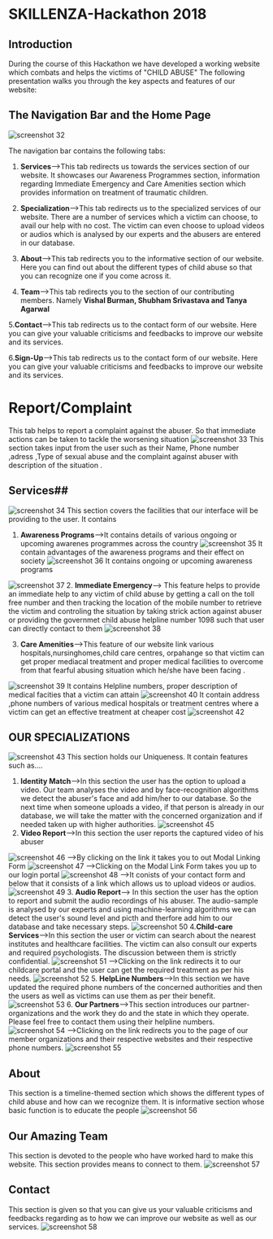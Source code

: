 # SKILLENZA-Hackathon 2018
## Introduction
	
During the course of this Hackathon we have developed a working website which combats and helps the victims of "CHILD ABUSE" The following presentation walks you through the key aspects and features of our website:

## The Navigation Bar and the Home Page

![screenshot 32](https://user-images.githubusercontent.com/19861874/35478697-90f0e604-040a-11e8-8897-505f7d6d1c21.png)

The navigation bar contains the following tabs:
1. **Services**-->This tab redirects us towards the services section of our website. It showcases our Awareness Programmes section, information regarding Immediate Emergency and Care Amenities section which provides information on treatment of traumatic children.


2. **Specialization**-->This tab redirects us to the specialized services of our website. There are a number of services which a victim can choose, to avail our help with no cost. The victim can even choose to upload videos or audios which is analysed by our experts and the abusers are entered in our database.

3. **About**-->This tab redirects you to the informative section of our website. Here you can find out about the different types of child abuse so that you can recognize one if you come across it.


4. **Team**-->This tab redirects you to the section of our contributing members. Namely **Vishal Burman, Shubham Srivastava and Tanya Agarwal**


5.**Contact**-->This tab redirects us to the contact form of our website. Here you can give your valuable criticisms and feedbacks to improve our website and its services.


6.**Sign-Up**-->This tab redirects us to the contact form of our website. Here you can give your valuable criticisms and feedbacks to improve our website and its services.


# Report/Complaint
This tab helps to report a complaint against the abuser. So that immediate actions can be taken to tackle the worsening situation 
![screenshot 33](https://user-images.githubusercontent.com/19861874/35478805-1cc4ce1e-040d-11e8-8937-8882930739ba.png)
This section takes input from the user such as their Name, Phone number ,adress ,Type of sexual abuse and the complaint against abuser with description of the situation .

## Services##
![screenshot 34](https://user-images.githubusercontent.com/19861874/35478792-929a0b3c-040c-11e8-80f1-2b5f85e726ef.png)
This section covers the facilities that our interface will be providing to the user. It contains

1.	**Awareness Programs**-->It contains details of various ongoing or upcoming awarenes programmes across the country
![screenshot 35](https://user-images.githubusercontent.com/19861874/35478793-93276a36-040c-11e8-811c-4a1062d3468a.png)
It contain advantages of the awareness programs and their effect on society
![screenshot 36](https://user-images.githubusercontent.com/19861874/35478767-8b848638-040c-11e8-829b-d7562512cbb1.png)
It contains ongoing or upcoming awareness programs

![screenshot 37](https://user-images.githubusercontent.com/19861874/35478768-8bbffb82-040c-11e8-86ca-c4cbf2f8259f.png)
2. **Immediate Emergency**--> This feature helps to provide an immediate help to any victim of child abuse by getting a call on the toll free number and then tracking the location of the mobile number to retrieve the victim and controling the situation by taking strick action against abuser
or providing the governmet child abuse helpline number 1098 such that user can directly contact to them 
![screenshot 38](https://user-images.githubusercontent.com/19861874/35478769-8bfcecf4-040c-11e8-82c9-17705b445e67.png)

3. **Care Amenities**-->This feature of our website link various hospitals,nursinghomes,child care centres, orpahange so that victim can get proper mediacal treatment and proper medical facilities to overcome from that fearful abusing situation which he/she have been facing .

![screenshot 39](https://user-images.githubusercontent.com/19861874/35478770-8c3926a6-040c-11e8-837b-f71ce801aadc.png)
It contains Helpline numbers, proper description of medical facities that a victim can attain
![screenshot 40](https://user-images.githubusercontent.com/19861874/35478771-8c751f1c-040c-11e8-8e5f-f9dc8027f8ca.png)
It contain address ,phone numbers of various medical hospitals or treatment centres where a victim can get an effective treatment at cheaper cost
![screenshot 42](https://user-images.githubusercontent.com/19861874/35478772-8cb214f8-040c-11e8-9f66-97d15071e29b.png)
## OUR SPECIALIZATIONS
![screenshot 43](https://user-images.githubusercontent.com/19861874/35478773-8d0df1d8-040c-11e8-8747-a770d807b835.png)
This section holds our Uniqueness.
It contain features such as....
1.	**Identity Match**-->In this section the user has the option to upload a video. Our team analyses the video and by face-recognition algorithms we detect the abuser's face and add him/her to our database. So the next time when someone uploads a video, if that person is already in our database, we will take the matter with the concerned organization and if needed taken up with higher authorities.
![screenshot 45](https://user-images.githubusercontent.com/19861874/35478896-7f6ab9be-040f-11e8-9825-6ead67da5555.png)
2.	**Video Report**-->In this section the user reports the captured video of his abuser

![screenshot 46](https://user-images.githubusercontent.com/19861874/35478776-8e021074-040c-11e8-8dbd-c9f7d62ed011.png)
-->By clicking on the link it takes you to out Modal Linking Form
![screenshot 47](https://user-images.githubusercontent.com/19861874/35478898-7fe5cc4e-040f-11e8-9e98-c37f1060d4d1.png)
-->Clicking on the Modal Link Form takes you up to our login portal
![screenshot 48](https://user-images.githubusercontent.com/19861874/35478899-80225c54-040f-11e8-803e-390ee9f335ca.png)
-->It conists of your contact form and below that it consists of a link which allows us to upload videos or audios.
![screenshot 49](https://user-images.githubusercontent.com/19861874/35478900-805c1d40-040f-11e8-9f6c-ec56e08736c0.png)
3.	**Audio Report**--> In this section the user has the option to report and submit the audio recordings of his abuser. The audio-sample is analysed by our experts and using machine-learning algorithms we can detect the user's sound level and picth and therfore add him to our database and take necessary steps.
![screenshot 50](https://user-images.githubusercontent.com/19861874/35478901-809632fa-040f-11e8-8e61-63ba8fa15c8c.png)
4.**Child-care Services**-->In this section the user or victim can search about the nearest institutes and healthcare facilities. The victim can also consult our experts and required psychologists. The discussion between them is strictly confidential.
![screenshot 51](https://user-images.githubusercontent.com/19861874/35478902-80d4ba7a-040f-11e8-8156-a88788ee5b18.png)
-->Clicking on the link redirects it to our childcare portal and the user can get the required treatment as per his needs.
![screenshot 52](https://user-images.githubusercontent.com/19861874/35478903-811073bc-040f-11e8-94aa-7f7a461edb6e.png)
5.	**HelpLine Numbers**-->In this section we have updated the required phone numbers of the concerned authorities and then the users as well as victims can use them as per their benefit.
![screenshot 53](https://user-images.githubusercontent.com/19861874/35478904-814f2f80-040f-11e8-9ba4-90277ef4ddf7.png)
6.	**Our Partners**-->This section introduces our partner-organizations and the work they do and the state in which they operate. Please feel free to contact them using their helpline numbers.
![screenshot 54](https://user-images.githubusercontent.com/19861874/35478905-81888d20-040f-11e8-8cd5-adbf3cc57d2d.png)
-->Clicking on the link redirects you to the page of our member organizations and their respective websites and their respective phone numbers.
![screenshot 55](https://user-images.githubusercontent.com/19861874/35478906-81d45b38-040f-11e8-813a-aeb137f1b188.png)
## About
This section is a timeline-themed section which shows the different types of child abuse and how can we recognize them. It is informative section whose basic function is to educate the people
![screenshot 56](https://user-images.githubusercontent.com/19861874/35478907-821079ba-040f-11e8-90f1-e2f937e0f6f9.png)
## Our Amazing Team
This section is devoted to the people who have worked hard to make this website. This section provides means to connect to them.
![screenshot 57](https://user-images.githubusercontent.com/19861874/35478908-824d2360-040f-11e8-9888-a18afd91eb36.png)
## Contact
This section is given so that you can give us your valuable criticisms and feedbacks regarding as to how we can improve our website as well as our services.
![screenshot 58](https://user-images.githubusercontent.com/19861874/35478909-828a3b24-040f-11e8-931d-de2bd7aa8780.png)































